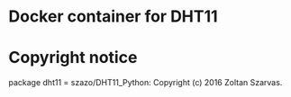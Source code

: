 # Docker container for DHT11



# Copyright notice

package dht11 = szazo/DHT11_Python: Copyright (c) 2016 Zoltan Szarvas.